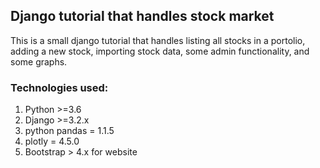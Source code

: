 ## Django tutorial that handles stock market
This is a small django tutorial that handles listing all stocks in a portolio, adding a new stock, importing stock data, some admin functionality, and some graphs. 

### Technologies used:
1. Python >=3.6
2. Django >=3.2.x
3. python pandas = 1.1.5
4. plotly = 4.5.0
5. Bootstrap > 4.x for website
